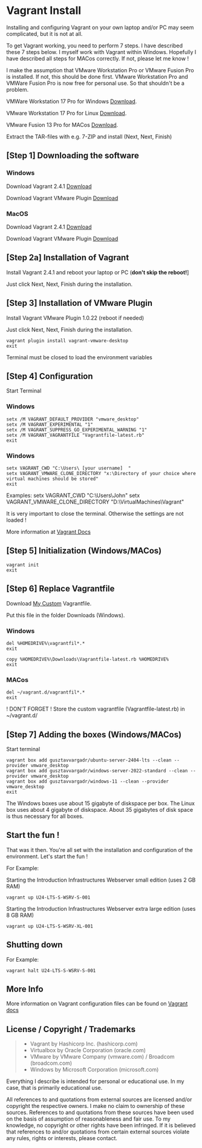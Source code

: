 # Vagrant Install

Installing and configuring Vagrant on your own laptop and/or PC may seem complicated, but it is not at all. 

To get Vagrant working, you need to perform 7 steps. I have described these 7 steps below. 
I myself work with Vagrant within Windows. Hopefully I have described all steps for MACos correctly. If not, please let me know ! 

I make the assumption that VMware Workstation Pro or VMware Fusion Pro is installed. If not, this should be done first. 
VMware Workstation Pro and VMWare Fusion Pro is now free for personal use. So that shouldn't be a problem. 

VMWare Workstation 17 Pro for Windows [Download](https://softwareupdate.vmware.com/cds/vmw-desktop/ws/17.5.2/23775571/windows/core/VMware-workstation-17.5.2-23775571.exe.tar).

VMware Workstation 17 Pro for Linux [Download](https://softwareupdate.vmware.com/cds/vmw-desktop/ws/17.5.2/23775571/linux/core/VMware-Workstation-17.5.2-23775571.x86_64.bundle.tar).

VMware Fusion 13 Pro for MACos [Download](https://softwareupdate.vmware.com/cds/vmw-desktop/fusion/13.5.2/23775688/universal/core/com.vmware.fusion.zip.tar).

Extract the TAR-files with e.g. 7-ZIP and install (Next, Next, Finish) 

## [Step 1] Downloading the software

### Windows 

Download Vagrant 2.4.1 [Download](https://releases.hashicorp.com/vagrant/2.4.1/vagrant_2.4.1_windows_amd64.msi)

Download Vagrant VMware Plugin [Download](https://releases.hashicorp.com/vagrant-vmware-utility/1.0.23/vagrant-vmware-utility_1.0.23_windows_amd64.msi)

### MacOS

Download Vagrant 2.4.1 [Download](https://releases.hashicorp.com/vagrant/2.4.1/vagrant_2.4.1_darwin_amd64.dmg)

Download Vagrant VMware Plugin [Download](https://releases.hashicorp.com/vagrant-vmware-utility/1.0.23/vagrant-vmware-utility_1.0.23_darwin_amd64.dmg)

## [Step 2a] Installation of Vagrant

Install Vagrant 2.4.1 and reboot your laptop or PC (**don't skip the reboot!**] 

Just click Next, Next, Finish during the installation.

## [Step 3] Installation of VMware Plugin

Install Vagrant VMware Plugin 1.0.22 (reboot if needed) 

Just click Next, Next, Finish during the installation. 

```shell
vagrant plugin install vagrant-vmware-desktop
exit
```
Terminal must be closed to load the environment variables

## [Step 4] Configuration

Start Terminal 

### Windows 
```shell
setx /M VAGRANT_DEFAULT_PROVIDER "vmware_desktop"
setx /M VAGRANT_EXPERIMENTAL "1"
setx /M VAGRANT_SUPPRESS_GO_EXPERIMENTAL_WARNING "1"
setx /M VAGRANT_VAGRANTFILE "Vagrantfile-latest.rb"
exit
```

### Windows 
```shell
setx VAGRANT_CWD "C:\Users\ [your username]  "
setx VAGRANT_VMWARE_CLONE_DIRECTORY "x:\Directory of your choice where virtual machines should be stored"
exit
```
Examples:
setx VAGRANT_CWD "C:\Users\John"
setx VAGRANT_VMWARE_CLONE_DIRECTORY "D:\VirtualMachines\Vagrant"

It is very important to close the terminal. Otherwise the settings are not loaded ! 

More information at [Vagrant Docs](https://developer.hashicorp.com/vagrant/docs/other/environmental-variables)

## [Step 5] Initialization (Windows/MACos)

```shell
vagrant init
exit
```

## [Step 6] Replace Vagrantfile

Download [My Custom](https://github.com/jatutert/Vagrant/blob/main/Vagrantfile/VirtualBox-WorkstatPRO/Latest/Vagrantfile-latest.rb) Vagrantfile.

Put this file in the folder Downloads (Windows). 

### Windows 

```shell
del %HOMEDRIVE%\vagrantfil*.*
exit
```

```shell
copy %HOMEDRIVE%\Downloads\Vagrantfile-latest.rb %HOMEDRIVE%
exit
```

### MACos

```shell
del ~/vagrant.d/vagrantfil*.*
exit
```
! DON'T FORGET ! 
Store the custom vagrantfile (Vagrantfile-latest.rb) in ~/vagrant.d/

## [Step 7] Adding the boxes (Windows/MACos)

Start terminal 

```shell
vagrant box add gusztavvargadr/ubuntu-server-2404-lts --clean --provider vmware_desktop
vagrant box add gusztavvargadr/windows-server-2022-standard --clean --provider vmware_desktop
vagrant box add gusztavvargadr/windows-11 --clean --provider vmware_desktop
exit
```
The Windows boxes use about 15 gigabyte of diskspace per box. 
The Linux box uses about 4 gigabyte of diskspace.
About 35 gigabytes of disk space is thus necessary for all boxes.

## Start the fun !

That was it then. You're all set with the installation and configuration of the environment. 
Let's start the fun ! 

For Example: 

Starting the Introduction Infrastructures Webserver small edition (uses 2 GB RAM)

```shell
vagrant up U24-LTS-S-WSRV-S-001
```

Starting the Introduction Infrastructures Webserver extra large edition (uses 8 GB RAM)

```shell
vagrant up U24-LTS-S-WSRV-XL-001
```

## Shutting down

For Example: 

```shell
vagrant halt U24-LTS-S-WSRV-S-001
```

## More Info

More information on Vagrant configuration files can be found on [Vagrant docs](https://developer.hashicorp.com/vagrant/docs)

## License / Copyright / Trademarks 
> - Vagrant by Hashicorp Inc. (hashicorp.com) 
> - Virtualbox by Oracle Corporation (oracle.com) 
> - VMware by VMware Company (vmware.com) / Broadcom (broadcom.com) 
> - Windows by Microsoft Corporation (microsoft.com)

Everything I describe is intended for personal or educational use. In my case, that is primarily educational use. 

All references to and quotations from external sources are licensed and/or copyright the respective owners. 
I make no claim to ownership of these sources. 
References to and quotations from these sources have been used on the basis of assumption of reasonableness and fair use. 
To my knowledge, no copyright or other rights have been infringed. 
If it is believed that references to and/or quotations from certain external sources violate any rules, rights or interests, please contact.
